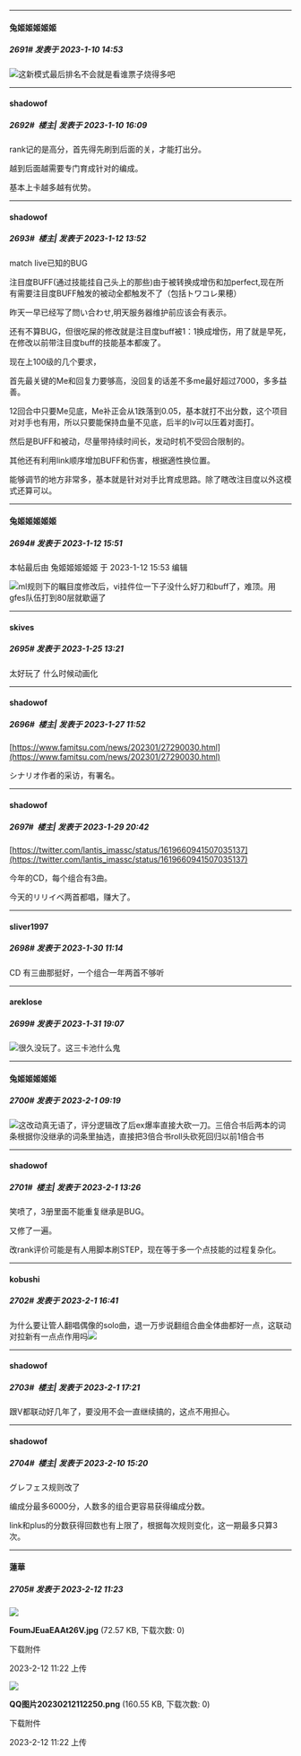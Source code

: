 

*****

####  兔姬姬姬姬姬  
##### 2691#       发表于 2023-1-10 14:53

<img src="https://static.saraba1st.com/image/smiley/face2017/001.png" referrerpolicy="no-referrer">这新模式最后排名不会就是看谁票子烧得多吧



*****

####  shadowof  
##### 2692#         楼主| 发表于 2023-1-10 16:09

rank记的是高分，首先得先刷到后面的关，才能打出分。

越到后面越需要专门育成针对的编成。

基本上卡越多越有优势。



*****

####  shadowof  
##### 2693#         楼主| 发表于 2023-1-12 13:52

match live已知的BUG

注目度BUFF(通过技能挂自己头上的那些)由于被转换成增伤和加perfect,现在所有需要注目度BUFF触发的被动全都触发不了（包括トワコレ果穂）

昨天一早已经写了問い合わせ,明天服务器维护前应该会有表示。

还有不算BUG，但很吃屎的修改就是注目度buff被1：1换成增伤，用了就是早死，在修改以前带注目度buff的技能基本都废了。

现在上100级的几个要求，

首先最关键的Me和回复力要够高，没回复的话差不多me最好超过7000，多多益善。

12回合中只要Me见底，Me补正会从1跌落到0.05，基本就打不出分数，这个项目对对手也有用，所以只要能保持血量不见底，后半的lv可以压着对面打。

然后是BUFF和被动，尽量带持续时间长，发动时机不受回合限制的。

其他还有利用link顺序增加BUFF和伤害，根据適性换位置。

能够调节的地方非常多，基本就是针对对手比育成思路。除了瞎改注目度以外这模式还算可以。



*****

####  兔姬姬姬姬姬  
##### 2694#       发表于 2023-1-12 15:51

 本帖最后由 兔姬姬姬姬姬 于 2023-1-12 15:53 编辑 

<img src="https://static.saraba1st.com/image/smiley/face2017/185.png" referrerpolicy="no-referrer">ml规则下的瞩目度修改后，vi挂件位一下子没什么好刀和buff了，难顶。用gfes队伍打到80层就歇逼了

*****

####  skives  
##### 2695#       发表于 2023-1-25 13:21

太好玩了 什么时候动画化



*****

####  shadowof  
##### 2696#         楼主| 发表于 2023-1-27 11:52

[https://www.famitsu.com/news/202301/27290030.html](https://www.famitsu.com/news/202301/27290030.html)

シナリオ作者的采访，有署名。


*****

####  shadowof  
##### 2697#         楼主| 发表于 2023-1-29 20:42

[https://twitter.com/lantis_imassc/status/1619660941507035137](https://twitter.com/lantis_imassc/status/1619660941507035137)

今年的CD，每个组合有3曲。

今天的リリイベ两首都唱，赚大了。


*****

####  sliver1997  
##### 2698#       发表于 2023-1-30 11:14

CD 有三曲那挺好，一个组合一年两首不够听


*****

####  areklose  
##### 2699#       发表于 2023-1-31 19:07

<img src="https://static.saraba1st.com/image/smiley/face2017/067.png" referrerpolicy="no-referrer">很久没玩了。这三卡池什么鬼


*****

####  兔姬姬姬姬姬  
##### 2700#       发表于 2023-2-1 09:19

<img src="https://static.saraba1st.com/image/smiley/face2017/004.gif" referrerpolicy="no-referrer">这改动真无语了，评分逻辑改了后ex爆率直接大砍一刀。三倍合书后两本的词条根据你没继承的词条里抽选，直接把3倍合书roll头砍死回归以前1倍合书


*****

####  shadowof  
##### 2701#         楼主| 发表于 2023-2-1 13:26

笑喷了，3册里面不能重复继承是BUG。

又修了一遍。

改rank评价可能是有人用脚本刷STEP，现在等于多一个点技能的过程复杂化。


*****

####  kobushi  
##### 2702#       发表于 2023-2-1 16:41

为什么要让管人翻唱偶像的solo曲，退一万步说翻组合曲全体曲都好一点，这联动对拉新有一点点作用吗<img src="https://static.saraba1st.com/image/smiley/face2017/117.png" referrerpolicy="no-referrer">


*****

####  shadowof  
##### 2703#         楼主| 发表于 2023-2-1 17:21

跟V都联动好几年了，要没用不会一直继续搞的，这点不用担心。

*****

####  shadowof  
##### 2704#         楼主| 发表于 2023-2-10 15:20

グレフェス规则改了

编成分最多6000分，人数多的组合更容易获得编成分数。

link和plus的分数获得回数也有上限了，根据每次规则变化，这一期最多只算3次。


*****

####  蓮華  
##### 2705#       发表于 2023-2-12 11:23

<img src="https://img.saraba1st.com/forum/202302/12/112207zl8y5ygzr3dgk8g8.jpg" referrerpolicy="no-referrer">

<strong>FoumJEuaEAAt26V.jpg</strong> (72.57 KB, 下载次数: 0)

下载附件

2023-2-12 11:22 上传

<img src="https://img.saraba1st.com/forum/202302/12/112258p2zabf1m5r2122gf.png" referrerpolicy="no-referrer">

<strong>QQ图片20230212112250.png</strong> (160.55 KB, 下载次数: 0)

下载附件

2023-2-12 11:22 上传

